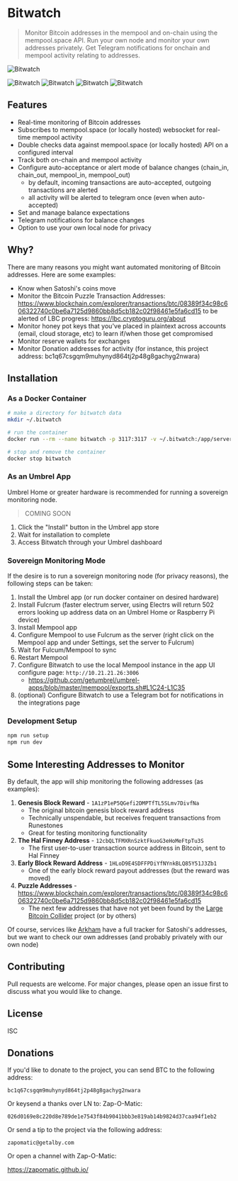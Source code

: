 # Bitwatch

> Monitor Bitcoin addresses in the mempool and on-chain using the mempool.space API. Run your own node and monitor your own addresses privately. Get Telegram notifications for onchain and mempool activity relating to addresses.

![Bitwatch](./client/public/app.png)

![Bitwatch](./client/public/app_1.png)
![Bitwatch](./client/public/app_2.png)
![Bitwatch](./client/public/app_3.png)
![Bitwatch](./client/public/app_4.png)

## Features

- Real-time monitoring of Bitcoin addresses
- Subscribes to mempool.space (or locally hosted) websocket for real-time mempool activity
- Double checks data against mempool.space (or locally hosted) API on a configured interval
- Track both on-chain and mempool activity
- Configure auto-acceptance or alert mode of balance changes (chain_in, chain_out, mempool_in, mempool_out)
  - by default, incoming transactions are auto-accepted, outgoing transactions are alerted
  - all activity will be alerted to telegram once (even when auto-accepted)
- Set and manage balance expectations
- Telegram notifications for balance changes
- Option to use your own local node for privacy

## Why?

There are many reasons you might want automated monitoring of Bitcoin addresses. Here are some examples:

- Know when Satoshi's coins move
- Monitor the Bitcoin Puzzle Transaction Addresses: https://www.blockchain.com/explorer/transactions/btc/08389f34c98c606322740c0be6a7125d9860bb8d5cb182c02f98461e5fa6cd15 to be alerted of LBC progress: https://lbc.cryptoguru.org/about
- Monitor honey pot keys that you've placed in plaintext across accounts (email, cloud storage, etc) to learn if/when those get compromised
- Monitor reserve wallets for exchanges
- Monitor Donation addresses for activity (for instance, this project address: bc1q67csgqm9muhynyd864tj2p48g8gachyg2nwara)

## Installation

### As a Docker Container

```bash
# make a directory for bitwatch data
mkdir ~/.bitwatch

# run the container
docker run --rm --name bitwatch -p 3117:3117 -v ~/.bitwatch:/app/server/data ghcr.io/zapomatic/bitwatch:latest

# stop and remove the container
docker stop bitwatch
```

### As an Umbrel App

Umbrel Home or greater hardware is recommended for running a sovereign monitoring node.

> COMING SOON

1. Click the "Install" button in the Umbrel app store
2. Wait for installation to complete
3. Access Bitwatch through your Umbrel dashboard

### Sovereign Monitoring Mode

If the desire is to run a sovereign monitoring node (for privacy reasons), the following steps can be taken:

1. Install the Umbrel app (or run docker container on desired hardware)
2. Install Fulcrum (faster electrum server, using Electrs will return 502 errors looking up address data on an Umbrel Home or Raspberry Pi device)
3. Install Mempool app
4. Configure Mempool to use Fulcrum as the server (right click on the Mempool app and under Settings, set the server to Fulcrum)
5. Wait for Fulcum/Mempool to sync
6. Restart Mempool
7. Configure Bitwatch to use the local Mempool instance in the app UI configure page: `http://10.21.21.26:3006`
   - https://github.com/getumbrel/umbrel-apps/blob/master/mempool/exports.sh#L1C24-L1C35
8. (optional) Configure Bitwatch to use a Telegram bot for notifications in the integrations page

### Development Setup

```bash
npm run setup
npm run dev
```

## Some Interesting Addresses to Monitor

By default, the app will ship monitoring the following addresses (as examples):

1. **Genesis Block Reward** - `1A1zP1eP5QGefi2DMPTfTL5SLmv7DivfNa`
   - The original bitcoin genesis block reward address
   - Technically unspendable, but receives frequent transactions from Runestones
   - Great for testing monitoring functionality
2. **The Hal Finney Address** - `12cbQLTFMXRnSzktFkuoG3eHoMeFtpTu3S`
   - The first user-to-user transaction source address in Bitcoin, sent to Hal Finney
3. **Early Block Reward Address** - `1HLoD9E4SDFFPDiYfNYnkBLQ85Y51J3Zb1`
   - One of the early block reward payout addresses (but the reward was moved)
4. **Puzzle Addresses** - https://www.blockchain.com/explorer/transactions/btc/08389f34c98c606322740c0be6a7125d9860bb8d5cb182c02f98461e5fa6cd15
   - The next few addresses that have not yet been found by the [Large Bitcoin Collider](https://lbc.cryptoguru.org/about) project (or by others)

Of course, services like [Arkham](https://intel.arkm.com/explorer/entity/satoshi-nakamoto) have a full tracker for Satoshi's addresses, but we want to check our own addresses (and probably privately with our own node)

## Contributing

Pull requests are welcome. For major changes, please open an issue first to discuss what you would like to change.

## License

ISC

## Donations

If you'd like to donate to the project, you can send BTC to the following address:

```
bc1q67csgqm9muhynyd864tj2p48g8gachyg2nwara
```

Or keysend a thanks over LN to: Zap-O-Matic:

```
026d0169e8c220d8e789de1e7543f84b9041bbb3e819ab14b9824d37caa94f1eb2
```

Or send a tip to the project via the following address:

```
zapomatic@getalby.com
```

Or open a channel with Zap-O-Matic:

https://zapomatic.github.io/
